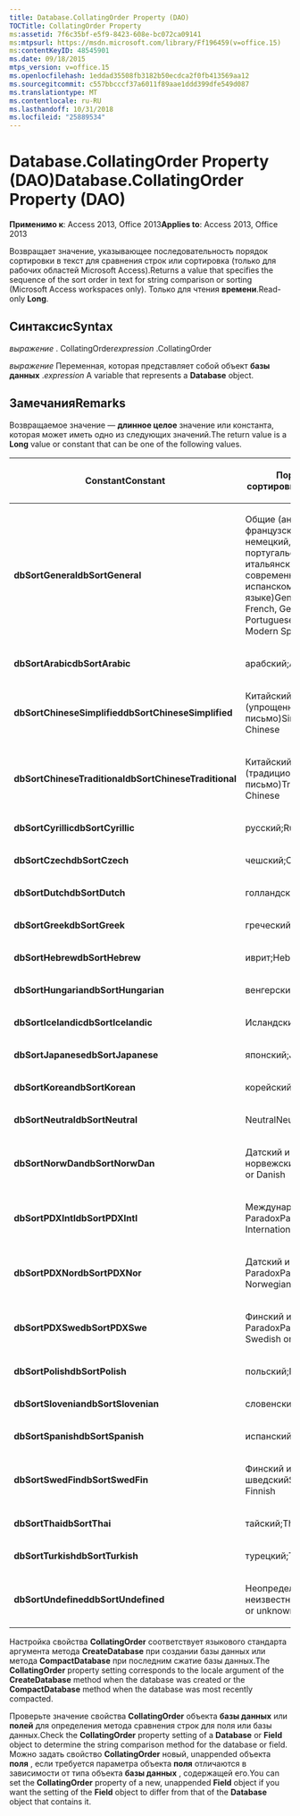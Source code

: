 ```yaml
---
title: Database.CollatingOrder Property (DAO)
TOCTitle: CollatingOrder Property
ms:assetid: 7f6c35bf-e5f9-8423-608e-bc072ca09141
ms:mtpsurl: https://msdn.microsoft.com/library/Ff196459(v=office.15)
ms:contentKeyID: 48545901
ms.date: 09/18/2015
mtps_version: v=office.15
ms.openlocfilehash: 1eddad35508fb3182b50ecdca2f0fb413569aa12
ms.sourcegitcommit: c557bbcccf37a6011f89aae1ddd399dfe549d087
ms.translationtype: MT
ms.contentlocale: ru-RU
ms.lasthandoff: 10/31/2018
ms.locfileid: "25889534"
---
```

# <a name="databasecollatingorder-property-dao"></a><span data-ttu-id="16071-102">Database.CollatingOrder Property (DAO)</span><span class="sxs-lookup"><span data-stu-id="16071-102">Database.CollatingOrder Property (DAO)</span></span>


<span data-ttu-id="16071-103">**Применимо к**: Access 2013, Office 2013</span><span class="sxs-lookup"><span data-stu-id="16071-103">**Applies to**: Access 2013, Office 2013</span></span>

<span data-ttu-id="16071-104">Возвращает значение, указывающее последовательность порядок сортировки в текст для сравнения строк или сортировка (только для рабочих областей Microsoft Access).</span><span class="sxs-lookup"><span data-stu-id="16071-104">Returns a value that specifies the sequence of the sort order in text for string comparison or sorting (Microsoft Access workspaces only).</span></span> <span data-ttu-id="16071-105">Только для чтения **времени**.</span><span class="sxs-lookup"><span data-stu-id="16071-105">Read-only **Long**.</span></span>

## <a name="syntax"></a><span data-ttu-id="16071-106">Синтаксис</span><span class="sxs-lookup"><span data-stu-id="16071-106">Syntax</span></span>

<span data-ttu-id="16071-107">*выражение* . CollatingOrder</span><span class="sxs-lookup"><span data-stu-id="16071-107">*expression* .CollatingOrder</span></span>

<span data-ttu-id="16071-108">*выражение* Переменная, которая представляет собой объект **базы данных** .</span><span class="sxs-lookup"><span data-stu-id="16071-108">*expression* A variable that represents a **Database** object.</span></span>

## <a name="remarks"></a><span data-ttu-id="16071-109">Замечания</span><span class="sxs-lookup"><span data-stu-id="16071-109">Remarks</span></span>

<span data-ttu-id="16071-110">Возвращаемое значение — **длинное целое** значение или константа, которая может иметь одно из следующих значений.</span><span class="sxs-lookup"><span data-stu-id="16071-110">The return value is a **Long** value or constant that can be one of the following values.</span></span>

<table>
<colgroup>
<col style="width: 50%" />
<col style="width: 50%" />
</colgroup>
<thead>
<tr class="header">
<th><p><span data-ttu-id="16071-111">Constant</span><span class="sxs-lookup"><span data-stu-id="16071-111">Constant</span></span></p></th>
<th><p><span data-ttu-id="16071-112">Порядок сортировки</span><span class="sxs-lookup"><span data-stu-id="16071-112">Sort order</span></span></p></th>
</tr>
</thead>
<tbody>
<tr class="odd">
<td><p><span data-ttu-id="16071-113"><strong>dbSortGeneral</strong></span><span class="sxs-lookup"><span data-stu-id="16071-113"><strong>dbSortGeneral</strong></span></span></p></td>
<td><p><span data-ttu-id="16071-114">Общие (английский, французский, немецкий, португальский, итальянский и современных на испанском языке)</span><span class="sxs-lookup"><span data-stu-id="16071-114">General (English, French, German, Portuguese, Italian, and Modern Spanish)</span></span></p></td>
</tr>
<tr class="even">
<td><p><span data-ttu-id="16071-115"><strong>dbSortArabic</strong></span><span class="sxs-lookup"><span data-stu-id="16071-115"><strong>dbSortArabic</strong></span></span></p></td>
<td><p><span data-ttu-id="16071-116">арабский;</span><span class="sxs-lookup"><span data-stu-id="16071-116">Arabic</span></span></p></td>
</tr>
<tr class="odd">
<td><p><span data-ttu-id="16071-117"><strong>dbSortChineseSimplified</strong></span><span class="sxs-lookup"><span data-stu-id="16071-117"><strong>dbSortChineseSimplified</strong></span></span></p></td>
<td><p><span data-ttu-id="16071-118">Китайский (упрощенное письмо)</span><span class="sxs-lookup"><span data-stu-id="16071-118">Simplified Chinese</span></span></p></td>
</tr>
<tr class="even">
<td><p><span data-ttu-id="16071-119"><strong>dbSortChineseTraditional</strong></span><span class="sxs-lookup"><span data-stu-id="16071-119"><strong>dbSortChineseTraditional</strong></span></span></p></td>
<td><p><span data-ttu-id="16071-120">Китайский (традиционное письмо)</span><span class="sxs-lookup"><span data-stu-id="16071-120">Traditional Chinese</span></span></p></td>
</tr>
<tr class="odd">
<td><p><span data-ttu-id="16071-121"><strong>dbSortCyrillic</strong></span><span class="sxs-lookup"><span data-stu-id="16071-121"><strong>dbSortCyrillic</strong></span></span></p></td>
<td><p><span data-ttu-id="16071-122">русский;</span><span class="sxs-lookup"><span data-stu-id="16071-122">Russian</span></span></p></td>
</tr>
<tr class="even">
<td><p><span data-ttu-id="16071-123"><strong>dbSortCzech</strong></span><span class="sxs-lookup"><span data-stu-id="16071-123"><strong>dbSortCzech</strong></span></span></p></td>
<td><p><span data-ttu-id="16071-124">чешский;</span><span class="sxs-lookup"><span data-stu-id="16071-124">Czech</span></span></p></td>
</tr>
<tr class="odd">
<td><p><span data-ttu-id="16071-125"><strong>dbSortDutch</strong></span><span class="sxs-lookup"><span data-stu-id="16071-125"><strong>dbSortDutch</strong></span></span></p></td>
<td><p><span data-ttu-id="16071-126">голландский;</span><span class="sxs-lookup"><span data-stu-id="16071-126">Dutch</span></span></p></td>
</tr>
<tr class="even">
<td><p><span data-ttu-id="16071-127"><strong>dbSortGreek</strong></span><span class="sxs-lookup"><span data-stu-id="16071-127"><strong>dbSortGreek</strong></span></span></p></td>
<td><p><span data-ttu-id="16071-128">греческий;</span><span class="sxs-lookup"><span data-stu-id="16071-128">Greek</span></span></p></td>
</tr>
<tr class="odd">
<td><p><span data-ttu-id="16071-129"><strong>dbSortHebrew</strong></span><span class="sxs-lookup"><span data-stu-id="16071-129"><strong>dbSortHebrew</strong></span></span></p></td>
<td><p><span data-ttu-id="16071-130">иврит;</span><span class="sxs-lookup"><span data-stu-id="16071-130">Hebrew</span></span></p></td>
</tr>
<tr class="even">
<td><p><span data-ttu-id="16071-131"><strong>dbSortHungarian</strong></span><span class="sxs-lookup"><span data-stu-id="16071-131"><strong>dbSortHungarian</strong></span></span></p></td>
<td><p><span data-ttu-id="16071-132">венгерский;</span><span class="sxs-lookup"><span data-stu-id="16071-132">Hungarian</span></span></p></td>
</tr>
<tr class="odd">
<td><p><span data-ttu-id="16071-133"><strong>dbSortIcelandic</strong></span><span class="sxs-lookup"><span data-stu-id="16071-133"><strong>dbSortIcelandic</strong></span></span></p></td>
<td><p><span data-ttu-id="16071-134">Исландский</span><span class="sxs-lookup"><span data-stu-id="16071-134">Icelandic</span></span></p></td>
</tr>
<tr class="even">
<td><p><span data-ttu-id="16071-135"><strong>dbSortJapanese</strong></span><span class="sxs-lookup"><span data-stu-id="16071-135"><strong>dbSortJapanese</strong></span></span></p></td>
<td><p><span data-ttu-id="16071-136">японский;</span><span class="sxs-lookup"><span data-stu-id="16071-136">Japanese</span></span></p></td>
</tr>
<tr class="odd">
<td><p><span data-ttu-id="16071-137"><strong>dbSortKorean</strong></span><span class="sxs-lookup"><span data-stu-id="16071-137"><strong>dbSortKorean</strong></span></span></p></td>
<td><p><span data-ttu-id="16071-138">корейский;</span><span class="sxs-lookup"><span data-stu-id="16071-138">Korean</span></span></p></td>
</tr>
<tr class="even">
<td><p><span data-ttu-id="16071-139"><strong>dbSortNeutral</strong></span><span class="sxs-lookup"><span data-stu-id="16071-139"><strong>dbSortNeutral</strong></span></span></p></td>
<td><p><span data-ttu-id="16071-140">Neutral</span><span class="sxs-lookup"><span data-stu-id="16071-140">Neutral</span></span></p></td>
</tr>
<tr class="odd">
<td><p><span data-ttu-id="16071-141"><strong>dbSortNorwDan</strong></span><span class="sxs-lookup"><span data-stu-id="16071-141"><strong>dbSortNorwDan</strong></span></span></p></td>
<td><p><span data-ttu-id="16071-142">Датский и норвежский</span><span class="sxs-lookup"><span data-stu-id="16071-142">Norwegian or Danish</span></span></p></td>
</tr>
<tr class="even">
<td><p><span data-ttu-id="16071-143"><strong>dbSortPDXIntl</strong></span><span class="sxs-lookup"><span data-stu-id="16071-143"><strong>dbSortPDXIntl</strong></span></span></p></td>
<td><p><span data-ttu-id="16071-144">Международный Paradox</span><span class="sxs-lookup"><span data-stu-id="16071-144">Paradox International</span></span></p></td>
</tr>
<tr class="odd">
<td><p><span data-ttu-id="16071-145"><strong>dbSortPDXNor</strong></span><span class="sxs-lookup"><span data-stu-id="16071-145"><strong>dbSortPDXNor</strong></span></span></p></td>
<td><p><span data-ttu-id="16071-146">Датский и норвежский Paradox</span><span class="sxs-lookup"><span data-stu-id="16071-146">Paradox Norwegian or Danish</span></span></p></td>
</tr>
<tr class="even">
<td><p><span data-ttu-id="16071-147"><strong>dbSortPDXSwe</strong></span><span class="sxs-lookup"><span data-stu-id="16071-147"><strong>dbSortPDXSwe</strong></span></span></p></td>
<td><p><span data-ttu-id="16071-148">Финский и шведский Paradox</span><span class="sxs-lookup"><span data-stu-id="16071-148">Paradox Swedish or Finnish</span></span></p></td>
</tr>
<tr class="odd">
<td><p><span data-ttu-id="16071-149"><strong>dbSortPolish</strong></span><span class="sxs-lookup"><span data-stu-id="16071-149"><strong>dbSortPolish</strong></span></span></p></td>
<td><p><span data-ttu-id="16071-150">польский;</span><span class="sxs-lookup"><span data-stu-id="16071-150">Polish</span></span></p></td>
</tr>
<tr class="even">
<td><p><span data-ttu-id="16071-151"><strong>dbSortSlovenian</strong></span><span class="sxs-lookup"><span data-stu-id="16071-151"><strong>dbSortSlovenian</strong></span></span></p></td>
<td><p><span data-ttu-id="16071-152">словенский;</span><span class="sxs-lookup"><span data-stu-id="16071-152">Slovenian</span></span></p></td>
</tr>
<tr class="odd">
<td><p><span data-ttu-id="16071-153"><strong>dbSortSpanish</strong></span><span class="sxs-lookup"><span data-stu-id="16071-153"><strong>dbSortSpanish</strong></span></span></p></td>
<td><p><span data-ttu-id="16071-154">испанский;</span><span class="sxs-lookup"><span data-stu-id="16071-154">Spanish</span></span></p></td>
</tr>
<tr class="even">
<td><p><span data-ttu-id="16071-155"><strong>dbSortSwedFin</strong></span><span class="sxs-lookup"><span data-stu-id="16071-155"><strong>dbSortSwedFin</strong></span></span></p></td>
<td><p><span data-ttu-id="16071-156">Финский и шведский</span><span class="sxs-lookup"><span data-stu-id="16071-156">Swedish or Finnish</span></span></p></td>
</tr>
<tr class="odd">
<td><p><span data-ttu-id="16071-157"><strong>dbSortThai</strong></span><span class="sxs-lookup"><span data-stu-id="16071-157"><strong>dbSortThai</strong></span></span></p></td>
<td><p><span data-ttu-id="16071-158">тайский;</span><span class="sxs-lookup"><span data-stu-id="16071-158">Thai</span></span></p></td>
</tr>
<tr class="even">
<td><p><span data-ttu-id="16071-159"><strong>dbSortTurkish</strong></span><span class="sxs-lookup"><span data-stu-id="16071-159"><strong>dbSortTurkish</strong></span></span></p></td>
<td><p><span data-ttu-id="16071-160">турецкий;</span><span class="sxs-lookup"><span data-stu-id="16071-160">Turkish</span></span></p></td>
</tr>
<tr class="odd">
<td><p><span data-ttu-id="16071-161"><strong>dbSortUndefined</strong></span><span class="sxs-lookup"><span data-stu-id="16071-161"><strong>dbSortUndefined</strong></span></span></p></td>
<td><p><span data-ttu-id="16071-162">Неопределенный или неизвестный</span><span class="sxs-lookup"><span data-stu-id="16071-162">Undefined or unknown</span></span></p></td>
</tr>
</tbody>
</table>


<span data-ttu-id="16071-163">Настройка свойства **CollatingOrder** соответствует языкового стандарта аргумента метода **CreateDatabase** при создании базы данных или метода **CompactDatabase** при последним сжатие базы данных.</span><span class="sxs-lookup"><span data-stu-id="16071-163">The **CollatingOrder** property setting corresponds to the locale argument of the **CreateDatabase** method when the database was created or the **CompactDatabase** method when the database was most recently compacted.</span></span>

<span data-ttu-id="16071-164">Проверьте значение свойства **CollatingOrder** объекта **базы данных** или **полей** для определения метода сравнения строк для поля или базы данных.</span><span class="sxs-lookup"><span data-stu-id="16071-164">Check the **CollatingOrder** property setting of a **Database** or **Field** object to determine the string comparison method for the database or field.</span></span> <span data-ttu-id="16071-165">Можно задать свойство **CollatingOrder** новый, unappended объекта **поля** , если требуется параметра объекта **поля** отличаются в зависимости от типа объекта **базы данных** , содержащей его.</span><span class="sxs-lookup"><span data-stu-id="16071-165">You can set the **CollatingOrder** property of a new, unappended **Field** object if you want the setting of the **Field** object to differ from that of the **Database** object that contains it.</span></span>

